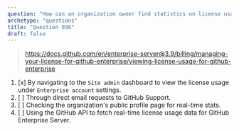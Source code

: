 ```yaml
---
question: "How can an organization owner find statistics on license usage for their GitHub Enterprise Server?"
archetype: "questions"
title: "Question 038"
draft: false
---
```


> https://docs.github.com/en/enterprise-server@3.9/billing/managing-your-license-for-github-enterprise/viewing-license-usage-for-github-enterprise
1. [x] By navigating to the `Site admin` dashboard to view the license usage under `Enterprise account` settings.
1. [ ] Through direct email requests to GitHub Support.
1. [ ] Checking the organization's public profile page for real-time stats.
1. [ ] Using the GitHub API to fetch real-time license usage data for GitHub Enterprise Server.

